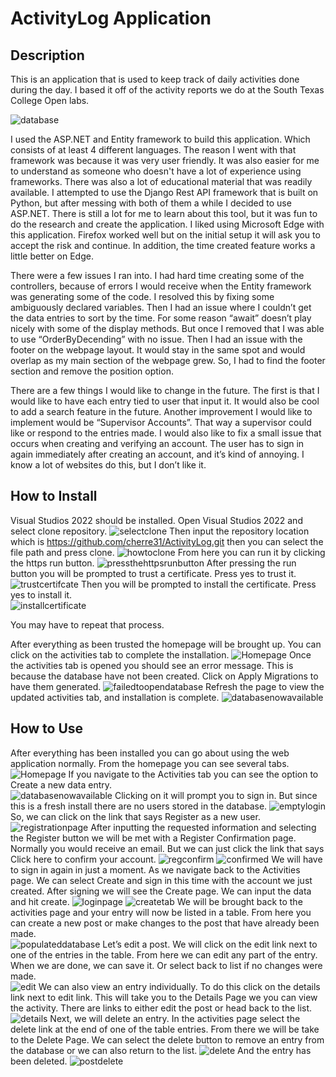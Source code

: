 # ActivityLog Application

## Description
This is an application that is used to keep track of daily activities done during the day.  I based it off of the activity reports we do at the South Texas College Open labs. 

![database](https://user-images.githubusercontent.com/128923702/228880535-f1fb3ba6-304a-479a-ab6c-9e0672ac68f8.png)

I used the ASP.NET and Entity framework to build this application.  Which consists of at least 4 different languages.  The reason I went with that framework was because it was very user friendly.  It was also easier for me to understand as someone who doesn't have a lot of experience using frameworks.  There was also a lot of educational material that was readily available.  I attempted to use the Django Rest API framework that is built on Python, but after messing with both of them a while I decided to use ASP.NET.  There is still a lot for me to learn about this tool, but it was fun to do the research and create the application.  I liked using Microsoft Edge with this application.  Firefox worked well but on the initial setup it will ask you to accept the risk and continue.  In addition, the time created feature works a little better on Edge.

There were a few issues I ran into.  I had hard time creating some of the controllers, because of errors I would receive when the Entity framework was generating some of the code.  I resolved this by fixing some ambiguously declared variables.  Then I had an issue where I couldn’t get the data entries to sort by the time.  For some reason “await” doesn’t play nicely with some of the display methods.  But once I removed that I was able to use “OrderByDecending” with no issue.  Then I had an issue with the footer on the webpage layout.  It would stay in the same spot and would overlap as my main section of the webpage grew.  So, I had to find the footer section and remove the position option.      

There are a few things I would like to change in the future.  The first is that I would like to have each entry tied to user that input it.  It would also be cool to add a search feature in the future.  Another improvement I would like to implement would be “Supervisor Accounts”.  That way a supervisor could like or respond to the entries made.  I would also like to fix a small issue that occurs when creating and verifying an account.  The user has to sign in again immediately after creating an account, and it’s kind of annoying.  I know a lot of websites do this, but I don’t like it. 

## How to Install
Visual Studios 2022 should be installed.
Open Visual Studios 2022 and select clone repository.
![selectclone](https://user-images.githubusercontent.com/128923702/228883631-dcbf3f45-dcbd-439d-8f54-f4009a787bf2.png)
Then input the repository location which is https://github.com/cherre31/ActivityLog.git then you can select the file path and press clone.
![howtoclone](https://user-images.githubusercontent.com/128923702/228883677-916efe65-8ba8-445a-a379-c9935277c890.png)
From here you can run it by clicking the https run button.
![pressthehttpsrunbutton](https://user-images.githubusercontent.com/128923702/228884068-eca4a3d5-25b9-4a42-aa5b-9dfc8a0f0776.png)
After pressing the run button you will be prompted to trust a certificate.  Press yes to trust it.
![trustcertifcate](https://user-images.githubusercontent.com/128923702/228893228-53775e51-1c35-4bcf-b495-746517d66c56.png)
Then you will be prompted to install the certificate.  Press yes to install it.   
![installcertificate](https://user-images.githubusercontent.com/128923702/228893266-0d0bcdd6-7bf2-4c4b-835b-3af61857b74c.png)

You may have to repeat that process. 

After everything as been trusted the homepage will be brought up.  You can click on the activities tab to complete the installation.
![Homepage](https://user-images.githubusercontent.com/128923702/228894308-eb06cc4d-96e5-4a34-97c8-f03e4a6d9f26.png)
Once the activities tab is opened you should see an error message.  This is because the database have not been created.  Click on Apply Migrations to have them generated.
![failedtoopendatabase](https://user-images.githubusercontent.com/128923702/228886381-bf90d710-5112-4d5a-b734-e3f5eadc5a0e.png)
Refresh the page to view the updated activities tab, and installation is complete. 
![databasenowavailable](https://user-images.githubusercontent.com/128923702/228886422-442efeba-53c5-4f17-9f9d-5ea957f447e7.png)

## How to Use
After everything has been installed you can go about using the web application normally.
From the homepage you can see several tabs. 
![Homepage](https://user-images.githubusercontent.com/128923702/228898654-829e0e65-09e5-4a61-ada1-f5fa7949349f.png)
If you navigate to the Activities tab you can see the option to Create a new data entry.  
![databasenowavailable](https://user-images.githubusercontent.com/128923702/228903419-42e036b2-d495-48cc-b91e-94d04b998fe9.png)
Clicking on it will prompt you to sign in.  But since this is a fresh install there are no users stored in the database. 
![emptylogin](https://user-images.githubusercontent.com/128923702/228903684-bf51d560-64ce-4f77-a302-382da01e9984.png)
So, we can click on the link that says Register as a new user.
![registrationpage](https://user-images.githubusercontent.com/128923702/228903726-13bbb894-d2de-4637-a3d2-69383bf13b61.png)
After inputting the requested information and selecting the Register button we will be met with a Register Confirmation page.  Normally you would receive an email.  But we can just click the link that says Click here to confirm your account.
![regconfirm](https://user-images.githubusercontent.com/128923702/228903776-5cdda0f7-798e-4a23-a82e-58fbaec2ac58.png)
![confirmed](https://user-images.githubusercontent.com/128923702/228903797-8213250c-e0af-4155-ba0d-5196e807a01d.png)
We will have to sign in again in just a moment.  As we navigate back to the Activities page.  We can select Create and sign in this time with the account we just created.  After signing we will see the Create page.  We can input the data and hit create.
![loginpage](https://user-images.githubusercontent.com/128923702/228903912-0b8cdc5c-a9cc-459f-bb5f-b12ef0a22f92.png)
![createtab](https://user-images.githubusercontent.com/128923702/228903931-b43de743-62f6-4fbd-9c69-d731e77fc7af.png)
We will be brought back to the activities page and your entry will now be listed in a table.  From here you can create a new post or make changes to the post that have already been made.  
![populateddatabase](https://user-images.githubusercontent.com/128923702/228904374-12baba2d-a4f5-4e4a-a828-eeacd7e80d18.png)
Let’s edit a post.  We will click on the edit link next to one of the entries in the table.  From here we can edit any part of the entry.  When we are done, we can save it.  Or select back to list if no changes were made.  
![edit](https://user-images.githubusercontent.com/128923702/228904053-59d9c66d-3a40-473b-a516-94085292471d.png)
We can also view an entry individually.  To do this click on the details link next to edit link.  This will take you to the Details Page we you can view the activity.  There are links to either edit the post or head back to the list. 
![details](https://user-images.githubusercontent.com/128923702/228904280-b27d61b6-a7a4-4360-99d9-bbf462f654c6.png)
Next, we will delete an entry.  In the activities page select the delete link at the end of one of the table entries.  From there we will be take to the Delete Page.  We can select the delete button to remove an entry from the database or we can also return to the list.
![delete](https://user-images.githubusercontent.com/128923702/228904436-0f8c04f9-cac0-49da-87e3-aa0d5ec7f059.png)
And the entry has been deleted.
![postdelete](https://user-images.githubusercontent.com/128923702/228904639-303dc3fc-14d0-448d-b607-5e49f5539716.png)



